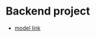 # Backend project

- [model link](https://app.eraser.io/workspace/E83X0GiJCCo63JqGQdGj?elements=9rF27fK00-JIO7g9jf0lPw)